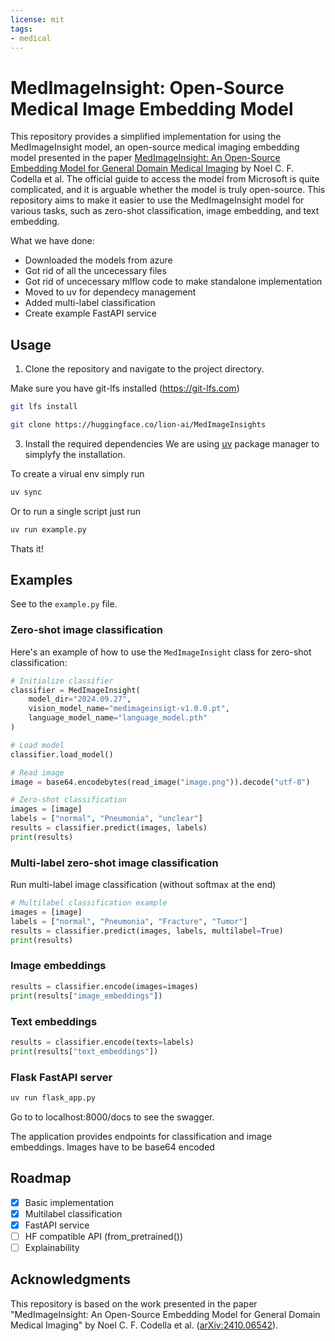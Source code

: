 ```yaml
---
license: mit
tags:
- medical
---
```

# MedImageInsight: Open-Source Medical Image Embedding Model

This repository provides a simplified implementation for using the MedImageInsight model, an open-source medical imaging embedding model presented in the paper [MedImageInsight: An Open-Source Embedding Model for General Domain Medical Imaging](https://arxiv.org/abs/2410.06542) by Noel C. F. Codella et al. The official guide to access the model from Microsoft is quite complicated, and it is arguable whether the model is truly open-source. This repository aims to make it easier to use the MedImageInsight model for various tasks, such as zero-shot classification, image embedding, and text embedding.

What we have done:

- Downloaded the models from azure
- Got rid of all the uncecessary files
- Got rid of uncecessary mlflow code to make standalone implementation
- Moved to uv for dependecy management
- Added multi-label classification
- Create example FastAPI service

## Usage

1. Clone the repository and navigate to the project directory.

Make sure you have git-lfs installed (https://git-lfs.com)
```bash
git lfs install
```

```bash
git clone https://huggingface.co/lion-ai/MedImageInsights
```
3. Install the required dependencies
We are using [uv](https://github.com/astral-sh/uv) package manager to simplyfy the installation.

To create a virual env simply run
```bash
uv sync
```
Or to run a single script just run
```bash
uv run example.py
```

Thats it!

## Examples
See to the `example.py` file.
### Zero-shot image classification

Here's an example of how to use the `MedImageInsight` class for zero-shot classification:

```python
# Initialize classifier
classifier = MedImageInsight(
    model_dir="2024.09.27",
    vision_model_name="medimageinsigt-v1.0.0.pt",
    language_model_name="language_model.pth"
)

# Load model
classifier.load_model()

# Read image
image = base64.encodebytes(read_image("image.png")).decode("utf-8")

# Zero-shot classification
images = [image]
labels = ["normal", "Pneumonia", "unclear"]
results = classifier.predict(images, labels)
print(results)
```
###  Multi-label zero-shot image classification
Run multi-label image classification (without softmax at the end)
```python
# Multilabel classification example
images = [image]
labels = ["normal", "Pneumonia", "Fracture", "Tumor"]
results = classifier.predict(images, labels, multilabel=True)
print(results)

```
### Image embeddings

```python
results = classifier.encode(images=images)
print(results["image_embeddings"])
```

### Text embeddings
```python
results = classifier.encode(texts=labels)
print(results["text_embeddings"])
```
### Flask FastAPI server
```bash
uv run flask_app.py
```
Go to to localhost:8000/docs to see the swagger.

The application provides endpoints for classification and image embeddings. Images have to be base64 encoded


## Roadmap
- [x] Basic implementation
- [x] Multilabel classification
- [x] FastAPI service
- [ ] HF compatible API (from_pretrained())
- [ ] Explainability

## Acknowledgments

This repository is based on the work presented in the paper "MedImageInsight: An Open-Source Embedding Model for General Domain Medical Imaging" by Noel C. F. Codella et al. ([arXiv:2410.06542](https://arxiv.org/abs/2410.06542)).